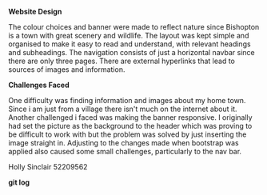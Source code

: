 **Website Design**

The colour choices and banner were made to reflect nature since Bishopton is a town with great scenery and wildlife.
The layout was kept simple and organised to make it easy to read and understand, with relevant headings and subheadings.
The navigation consists of just a horizontal navbar since there are only three pages. There are external hyperlinks that lead to sources of images and information.

**Challenges Faced**

One difficulty was finding information and images about my home town. Since i am just from a village there isn't much on the internet about it.
Another challenged i faced was making the banner responsive. I originally had set the picture as the background to the header which was proving to be difficult to work with but the problem was solved by just inserting the image straight in.
Adjusting to the changes made when bootstrap was applied also caused some small challenges, particularly to the nav bar.

Holly Sinclair 52209562

**git log**